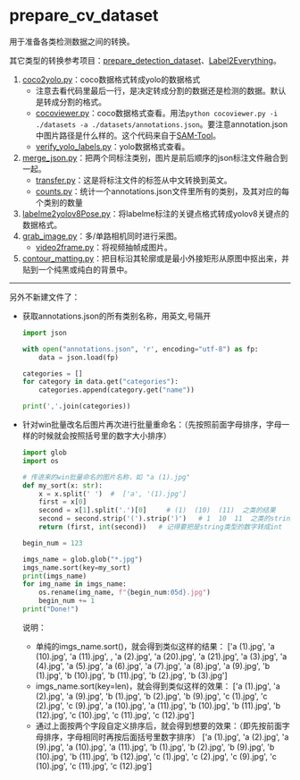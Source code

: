 # prepare_cv_dataset
用于准备各类检测数据之间的转换。

其它类型的转换参考项目：[prepare_detection_dataset](https://github.com/spytensor/prepare_detection_dataset)、[Label2Everything](https://github.com/TommyZihao/Label2Everything)。

1. [coco2yolo.py](./coco2yolo.py)：coco数据格式转成yolo的数据格式
   - 注意去看代码里最后一行，是决定转成分割的数据还是检测的数据。默认是转成分割的格式。
   - [cocoviewer.py](./cocoviewer.py)：coco数据格式查看。用法`python cocoviewer.py -i ./datasets -a ./datasets/annotations.json`。要注意annotation.json中图片路径是什么样的。这个代码来自于[SAM-Tool](https://github.com/nianjiuhuiyi/SAM-Tool)。
   - [verify_yolo_labels.py](./verify_yolo_labels.py)：yolo数据格式查看。
2. [merge_json.py](./merge_json.py)：把两个同标注类别，图片是前后顺序的json标注文件融合到一起。
   - [transfer.py](./transfer.py)：这是将标注文件的标签从中文转换到英文。
   - [counts.py](./counts.py)：统计一个annotations.json文件里所有的类别，及其对应的每个类别的数量
3. [labelme2yolov8Pose.py](./labelme2yolov8Pose.py)：将labelme标注的关键点格式转成yolov8关键点的数据格式。
4. [grab_image.py](./grab_image.py)：多/单路相机同时进行采图。
   - [video2frame.py](./video2frame.py)：将视频抽帧成图片。
5. [contour_matting.py](./contour_matting.py)：把目标沿其轮廓或是最小外接矩形从原图中抠出来，并贴到一个纯黑或纯白的背景中。

---

另外不新建文件了：

- 获取annotations.json的所有类别名称，用英文,号隔开

  ```python
  import json
  
  with open("annotations.json", 'r', encoding="utf-8") as fp:
      data = json.load(fp)
  
  categories = []
  for category in data.get("categories"):
      categories.append(category.get("name"))
  
  print(','.join(categories))
  ```

- 针对win批量改名后图片再次进行批量重命名：（先按照前面字母排序，字母一样的时候就会按照括号里的数字大小排序）

  ```python
  import glob
  import os
  
  # 传进来的win批量命名的图片名称，如 "a (1).jpg"
  def my_sort(x: str):
      x = x.split(' ')  #  ['a', '(1).jpg'] 
      first = x[0]
      second = x[1].split('.')[0]     # (1)  (10)  (11)  之类的结果
      second = second.strip('(').strip(')')   # 1  10  11  之类的string
      return (first, int(second))   # 记得要把是string类型的数字转成int
  
  begin_num = 123
  
  imgs_name = glob.glob("*.jpg")
  imgs_name.sort(key=my_sort)
  print(imgs_name)
  for img_name in imgs_name:
      os.rename(img_name, f"{begin_num:05d}.jpg")
      begin_num += 1
  print("Done!")
  ```

  说明：
  
  - 单纯的imgs_name.sort()，就会得到类似这样的结果：
    ['a (1).jpg', 'a (10).jpg', 'a (11).jpg', , 'a (2).jpg', 'a (20).jpg', 'a (21).jpg',  'a (3).jpg', 'a (4).jpg', 'a (5).jpg', 'a (6).jpg', 'a (7).jpg', 'a (8).jpg', 'a (9).jpg', 'b (1).jpg', 'b (10).jpg', 'b (11).jpg', 'b (2).jpg', 'b (3).jpg']
  - imgs_name.sort(key=len)，就会得到类似这样的效果：
    ['a (1).jpg', 'a (2).jpg', 'a (9).jpg', 'b (1).jpg', 'b (2).jpg', 'b (9).jpg', 'c (1).jpg', 'c (2).jpg', 'c (9).jpg', 'a (10).jpg', 'a (11).jpg', 'b (10).jpg', 'b (11).jpg', 'b (12).jpg', 'c (10).jpg', 'c (11).jpg', 'c (12).jpg']
  - 通过上面按两个字段自定义排序后，就会得到想要的效果：（即先按前面字母排序，字母相同时再按后面括号里数字排序）
    ['a (1).jpg', 'a (2).jpg', 'a (9).jpg', 'a (10).jpg', 'a (11).jpg', 'b (1).jpg', 'b (2).jpg', 'b (9).jpg', 'b (10).jpg', 'b (11).jpg', 'b (12).jpg', 'c (1).jpg', 'c (2).jpg', 'c (9).jpg', 'c (10).jpg', 'c (11).jpg', 'c (12).jpg']


